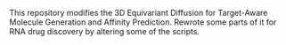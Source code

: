 This repository modifies the 3D Equivariant Diffusion for Target-Aware Molecule Generation and Affinity Prediction. Rewrote some parts of it for RNA drug discovery by altering some of the scripts. 
